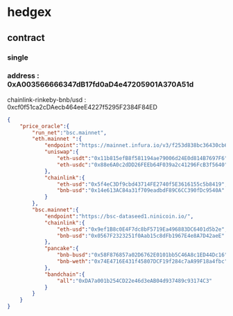 # hedgex
## contract
### single
### address : 0xA003566666347dB17fd0aD4e47205901A370A51d

chainlink-rinkeby-bnb/usd : 0xcf0f51ca2cDAecb464eeE4227f5295F2384F84ED

```json
{
	"price_oracle":{
		"run_net":"bsc.mainnet",
		"eth.mainnet ":{
			"endpoint":"https://mainnet.infura.io/v3/f253d838bc36430cb6c762cfda19ecaa",
			"uniswap":{
				"eth-usdt":"0x11b815efB8f581194ae79006d24E0d814B7697F6",
				"eth-usdc":"0x88e6A0c2dDD26FEEb64F039a2c41296FcB3f5640"
			},
			"chainlink":{
				"eth-usd":"0x5f4eC3Df9cbd43714FE2740f5E3616155c5b8419",
				"bnb-usd":"0x14e613AC84a31f709eadbdF89C6CC390fDc9540A"
			}
		},
		"bsc.mainnet":{
			"endpoint":"https://bsc-dataseed1.ninicoin.io/",
			"chainlink":{
				"eth-usd":"0x9ef1B8c0E4F7dc8bF5719Ea496883DC6401d5b2e",
				"bnb-usd":"0x0567F2323251f0Aab15c8dFb1967E4e8A7D42aeE"
			},
			"pancake":{
				"bnb-busd":"0x58F876857a02D6762E0101bb5C46A8c1ED44Dc16",
                "bnb-weth":"0x74E4716E431f45807DCF19f284c7aA99F18a4fbc"
			},
			"bandchain":{
				"all":"0xDA7a001b254CD22e46d3eAB04d937489c93174C3"
			}
		}
	}
}
```